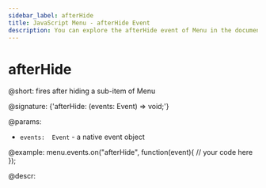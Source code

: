 ```yaml
---
sidebar_label: afterHide
title: JavaScript Menu - afterHide Event 
description: You can explore the afterHide event of Menu in the documentation of the DHTMLX JavaScript UI library. Browse developer guides and API reference, try out code examples and live demos, and download a free 30-day evaluation version of DHTMLX Suite.
---
```


# afterHide

@short: fires after hiding a sub-item of Menu

@signature: {'afterHide: (events: Event) => void;'}

@params:
- `events:  Event` - a native event object

@example:
menu.events.on("afterHide", function(event){
    // your code here
});

@descr:
